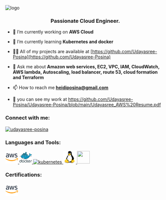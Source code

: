 ![logo]()
<h3 align="center"> Passionate Cloud Engineer.</h3>

- 🔭 I’m currently working on **AWS Cloud**

- 🌱 I’m currently learning **Kubernetes and docker**

- 👨‍💻 All of my projects are available at [https://github.com/Udayasree-Posina](https://github.com/Udayasree-Posina)

- 💬 Ask me about **Amazon web services, EC2, VPC, IAM, CloudWatch, AWS lambda, Autoscaling, load balancer, route 53,  cloud formation and Terraform**

- 📫 How to reach me **heidiposina@gmail.com**
- 📄 you can see my work at https://github.com/Udayasree-Posina/Udayasree-Posina/blob/main/Udayasree_AWS%20Resume.pdf

<h3 align="left">Connect with me:</h3>
<p align="left">
<a href="https://linkedin.com/in/udayasree-posina" target="blank"><img align="center" src="https://raw.githubusercontent.com/rahuldkjain/github-profile-readme-generator/master/src/images/icons/Social/linked-in-alt.svg" alt="udayasree-posina" height="30" width="40" /></a>
</p>

<h3 align="left">Languages and Tools:</h3>
<p align="left"> <a href="https://aws.amazon.com" target="_blank" rel="noreferrer"> <img src="https://raw.githubusercontent.com/devicons/devicon/master/icons/amazonwebservices/amazonwebservices-original-wordmark.svg" alt="aws" width="40" height="40"/> </a> <a href="https://www.docker.com/" target="_blank" rel="noreferrer"> <img src="https://raw.githubusercontent.com/devicons/devicon/master/icons/docker/docker-original-wordmark.svg" alt="docker" width="40" height="40"/> </a> <a href="https://kubernetes.io" target="_blank" rel="noreferrer"> <img src="https://www.vectorlogo.zone/logos/kubernetes/kubernetes-icon.svg" alt="kubernetes" width="40" height="40"/> </a> <a href="https://www.linux.org/" target="_blank" rel="noreferrer"> <img src="https://raw.githubusercontent.com/devicons/devicon/master/icons/linux/linux-original.svg" alt="linux" width="40" height="40"/> </a> <a href="https://aws.amazon.com" target="_blank" rel="noreferrer"> <img src="https://cdn.hashnode.com/res/hashnode/image/upload/v1638214524004/FHbc6fKe6.png?w=1600&h=840&fit=crop&crop=entropy&auto=compress alt="Terraform" width="40" height="40"/> </a> </p>
<h3 align="left">Certifications:</h3>
<p align="left"> <a href="https://www.credly.com/badges/3157183d-04c5-4ef2-9b13-0999eebcb852/public_url" target="_blank" rel="noreferrer"> <img src="https://raw.githubusercontent.com/devicons/devicon/master/icons/amazonwebservices/amazonwebservices-original-wordmark.svg" alt="Aws cloud practioner" width="40" height="40"/> </a>
